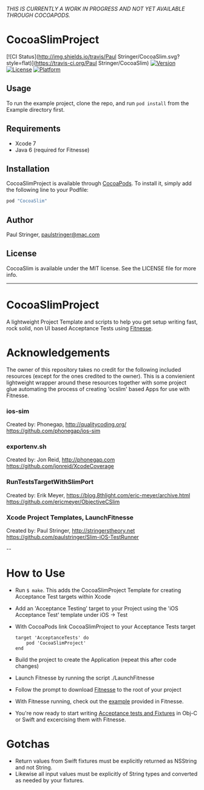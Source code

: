 *THIS IS CURRENTLY A WORK IN PROGRESS AND NOT YET AVAILABLE THROUGH COCOAPODS.*

# CocoaSlimProject

[![CI Status](http://img.shields.io/travis/Paul Stringer/CocoaSlim.svg?style=flat)](https://travis-ci.org/Paul Stringer/CocoaSlim)
[![Version](https://img.shields.io/cocoapods/v/CocoaSlim.svg?style=flat)](http://cocoapods.org/pods/CocoaSlim)
[![License](https://img.shields.io/cocoapods/l/CocoaSlim.svg?style=flat)](http://cocoapods.org/pods/CocoaSlim)
[![Platform](https://img.shields.io/cocoapods/p/CocoaSlim.svg?style=flat)](http://cocoapods.org/pods/CocoaSlim)

## Usage

To run the example project, clone the repo, and run `pod install` from the Example directory first.

## Requirements
- Xcode 7
- Java 6 (required for Fitnesse)


## Installation

CocoaSlimProject is available through [CocoaPods](http://cocoapods.org). To install
it, simply add the following line to your Podfile:

```ruby
pod "CocoaSlim"
```

## Author

Paul Stringer, paulstringer@mac.com

## License

CocoaSlim is available under the MIT license. See the LICENSE file for more info.


----------


# CocoaSlimProject
A lightweight Project Template and scripts to help you get setup writing fast, rock solid, non UI based Acceptance Tests using [Fitnesse](http://fitnesse.org).

# Acknowledgements
The owner of this repository takes no credit for the following included resources (except for the ones credited to the owner). This is a convienient lightweight wrapper around these resources together with some project glue automating the process of creating 'ocslim' based Apps  for use with Fitnesse.

### ios-sim

Created by: Phonegap, http://qualitycoding.org/
https://github.com/phonegap/ios-sim

### exportenv.sh

Created by: Jon Reid, http://phonegap.com
https://github.com/jonreid/XcodeCoverage

### RunTestsTargetWithSlimPort

Created by: Erik Meyer, https://blog.8thlight.com/eric-meyer/archive.html
https://github.com/ericmeyer/ObjectiveCSlim

### Xcode Project Templates, LaunchFitnesse
Created by: Paul Stringer, http://stringerstheory.net
https://github.com/paulstringer/Slim-iOS-TestRunner

--

How to Use
==========

* Run ```$ make```. This adds the CocoaSlimProject Template for creating Acceptance Test targets within Xcode
* Add an 'Acceptance Testing' target to your Project using the 'iOS Acceptance Test' template under iOS -> Test
* With CocoaPods link CocoaSlimProject to your Acceptance Tests target
    
	```
    target 'AcceptanceTests' do
	    pod 'CocoaSlimProject'
    end
	```
    
* Build the project to create the Application (repeat this after code changes)
* Launch Fitnesse by running the script ./LaunchFitnesse
* Follow the prompt to download [Fitnesse](http://www.fitnesse.org/FitNesseDownload) to the  root of your project
* With Fitnesse running, check out the [example](http://localhost:8080/CocoaSlimExamplePage) provided in Fitnesse.
* You're now ready to start writing [Acceptance tests and Fixtures](http://stringerstheory.net/acceptance-testing-with-ios/)  in Obj-C or Swift and excercising them with Fitnesse.

Gotchas
=====

* Return values from Swift fixtures must be explicitly returned as NSString and not String.
* Likewise all input values must be explicitly of String types and converted as needed by your fixtures.
